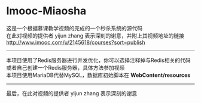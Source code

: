 # Imooc-Miaosha
这是一个根据慕课教学视频的完成的一个秒杀系统的源代码 <br>
在此对视频的提供者 yijun zhang 表示深刻的谢意，并附上其视频地址的链接 <br>
http://www.imooc.com/u/2145618/courses?sort=publish <br>
<hr>
本项目使用了Redis服务器进行并发优化，你可以选择注释掉与Redis相关的代码或者自己创建一个Redis服务器，具体方法参加视频<br>
本项目使用MariaDB代替MySQL，数据库初始脚本在 <b>WebContent/resources</b> 
<hr>
最后，在此对视频的提供者 yijun zhang 表示深刻的谢意

